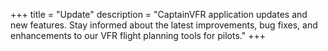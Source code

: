 +++
title = "Update"
description = "CaptainVFR application updates and new features. Stay informed about the latest improvements, bug fixes, and enhancements to our VFR flight planning tools for pilots."
+++